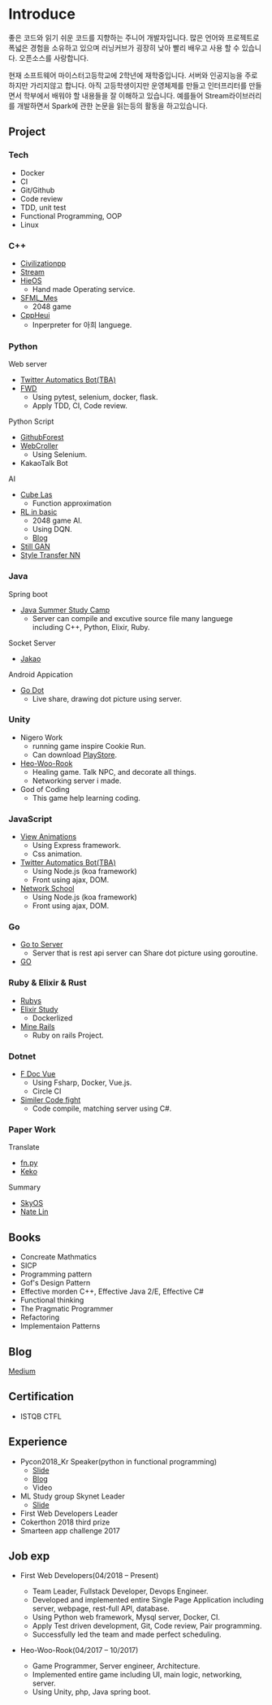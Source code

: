 # Introduce

좋은 코드와 읽기 쉬운 코드를 지향하는 주니어 개발자입니다. 많은 언어와 프로젝트로 폭넓은 경험을 소유하고 있으며 러닝커브가 굉장히 낮아 빨리 배우고 사용 할 수 있습니다. 오픈소스를 사랑합니다.

현재 소프트웨어 마이스터고등학교에 2학년에 재학중입니다. 서버와 인공지능을 주로 하지만 가리지않고 합니다. 아직 고등학생이지만 운영체제를 만들고 인터프리터를 만들면서 학부에서 배워야 할 내용들을 잘 이해하고 있습니다. 예를들어 Stream라이브러리를 개발하면서 Spark에 관한 논문을 읽는등의 활동을 하고있습니다.

## Project

### Tech

- Docker
- CI
- Git/Github
- Code review
- TDD, unit test
- Functional Programming, OOP
- Linux

### C++

- [Civilizationpp](https://github.com/utilForever/Civilizationpp)
- [Stream](https://github.com/Las-Wonho/Stream)
- [HieOS](https://github.com/Las-Wonho/HieOS)
  - Hand made Operating service.
- [SFML_Mes](https://github.com/Las-Wonho/SFML_Mes)
  - 2048 game
- [CppHeui](https://github.com/Las-Wonho/CppHeui)
  - Inperpreter for 아희 languege.

### Python

Web server

- [Twitter Automatics Bot(TBA)](https://github.com/Las-Wonho/TwitterAutomaticBot)
- [FWD](https://github.com/Las-Wonho/FirstWebDevelop)
  - Using pytest, selenium, docker, flask.
  - Apply TDD, CI, Code review.

Python Script

- [GithubForest](https://github.com/Las-Wonho/GithubForest)
- [WebCroller](https://github.com/Las-Wonho/WebCroller)
  - Using Selenium.
- KakaoTalk Bot

AI

- [Cube Las](https://github.com/Las-Desire/Cube_Las)
  - Function approximation
- [RL in basic](https://github.com/Las-Wonho/RL-Basic)
  - 2048 game AI.
  - Using DQN.
  - [Blog](https://medium.com/@haho6629/rl-in-2048-1-d2a769f03d6d)
- [Still GAN](https://github.com/Las-Wonho/Still-GAN)
- [Style Transfer NN](https://github.com/Las-Wonho/GSM_Festival)

### Java

Spring boot

- [Java Summer Study Camp](https://github.com/Las-Wonho/JavaStudySummerCamp)
  - Server can compile and excutive source file many languege including C++, Python, Elixir, Ruby.

Socket Server

- [Jakao](https://github.com/Las-Wonho/Jakao)

Android Appication

- [Go Dot](https://github.com/Las-Wonho/cat_me_Mind)
  - Live share, drawing dot picture using server.

### Unity

- Nigero Work
  - running game inspire Cookie Run.
  - Can download [PlayStore](https://play.google.com/store/apps/details?id=com.gsmunity.windrunproject).
- [Heo-Woo-Rook](https://github.com/eaten-lose/lose)
  - Healing game. Talk NPC, and decorate all things.
  - Networking server i made.
- God of Coding
  - This game help learning coding.

### JavaScript

- [View Animations](https://github.com/Las-Wonho/ViewAnimation)
  - Using Express framework.
  - Css animation.
- [Twitter Automatics Bot(TBA)](https://github.com/Las-Wonho/TwitterAutomaticBot)
  - Using Node.js (koa framework)
  - Front using ajax, DOM.
- [Network School](https://github.com/Las-Wonho/Network_School)
  - Using Node.js (koa framework)
  - Front using ajax, DOM.

### Go

- [Go to Server](https://github.com/Las-Wonho/GoToServer)
  - Server that is rest api server can Share dot picture using goroutine.
- [GO](https://github.com/Las-Wonho/GO)

### Ruby & Elixir & Rust

- [Rubys](https://github.com/Las-Wonho/Rubys)
- [Elixir Study](https://github.com/Las-Wonho/ElixerStudy)
  - Dockerlized
- [Mine Rails](https://github.com/Las-Wonho/MineRailsStudy)
  - Ruby on rails Project.

### Dotnet

- [F Doc Vue](https://github.com/Las-Wonho/HashTag_FDocVue)
  - Using Fsharp, Docker, Vue.js.
  - Circle CI
- [Similer Code fight](https://github.com/Las-Wonho/shangus)
  - Code compile, matching server using C#.

### Paper Work

Translate

- [fn.py](https://github.com/Las-Wonho/fn.py)
- [Keko](https://github.com/KerasKorea/KEKOxTutorial)

Summary

- [SkyOS](https://github.com/Las-Wonho/SkyOS)
- [Nate Lin](https://github.com/Las-Wonho/Nete_Lin)

## Books

- Concreate Mathmatics
- SICP
- Programming pattern
- Gof's Design Pattern
- Effective morden C++, Effective Java 2/E, Effective C#
- Functional thinking
- The Pragmatic Programmer
- Refactoring
- Implementaion Patterns

## Blog

[Medium](https://medium.com/@haho6629)

## Certification

- ISTQB CTFL

## Experience

- Pycon2018_Kr Speaker(python in functional programming)
  - [Slide](https://www.slideshare.net/wonhoha/pyconkr2018-functional-programming)
  - [Blog](https://medium.com/@haho6629/pycon2018-%EB%B0%9C%ED%91%9C-%ED%9B%84%EA%B8%B0-8d2ecba2e6ca)
  - Video
- ML Study group Skynet Leader
  - [Slide](https://docs.google.com/presentation/d/1nBHAwPBKc_TKbvphfVfav_NjHb3dpVVKK2cIikxSRQw/edit?usp=sharing)
- First Web Developers Leader
- Cokerthon 2018 third prize
- Smarteen app challenge 2017

## Job exp

- First Web Developers(04/2018 – Present)

  - Team Leader, Fullstack Developer, Devops Engineer.
  - Developed and implemented entire Single Page Application including server, webpage, rest-full API, database.
  - Using Python web framework, Mysql server, Docker, CI.
  - Apply Test driven development, Git, Code review, Pair programming.
  - Successfully led the team and made perfect scheduling.

- Heo-Woo-Rook(04/2017 – 10/2017)

  - Game Programmer, Server engineer, Architecture.
  - Implemented entire game including UI, main logic, networking, server.
  - Using Unity, php, Java spring boot.